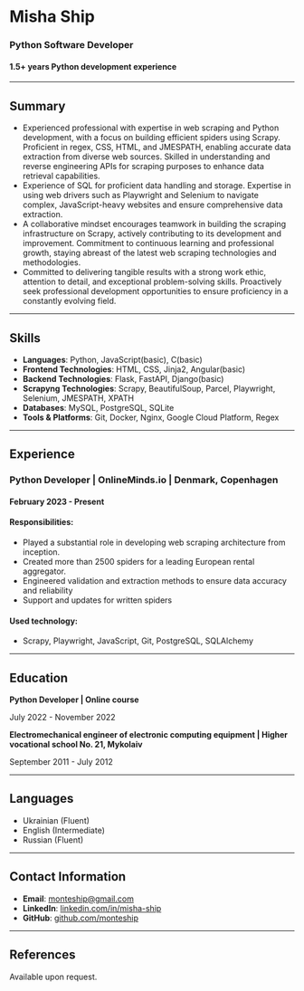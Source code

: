 # Misha Ship
### Python Software Developer
#### 1.5+ years Python development experience

---

## Summary
- Experienced professional with expertise in web scraping and Python development, with a focus on building efficient spiders using Scrapy. Proficient in regex, CSS, HTML, and JMESPATH, enabling accurate data extraction from diverse web sources. Skilled in understanding and reverse engineering APIs for scraping purposes to enhance data retrieval capabilities.
- Experience of SQL for proficient data handling and storage. Expertise in using web drivers such as Playwright and Selenium to navigate complex, JavaScript-heavy websites and ensure comprehensive data extraction.
- A collaborative mindset encourages teamwork in building the scraping infrastructure on Scrapy, actively contributing to its development and improvement. Commitment to continuous learning and professional growth, staying abreast of the latest web scraping technologies and methodologies.
- Committed to delivering tangible results with a strong work ethic, attention to detail, and exceptional problem-solving skills. Proactively seek professional development opportunities to ensure proficiency in a constantly evolving field.

---

## Skills
- **Languages**: Python, JavaScript(basic), C(basic)
- **Frontend Technologies**: HTML, CSS, Jinja2, Angular(basic)
- **Backend Technologies**: Flask, FastAPI, Django(basic)
- **Scrapyng Technologies**: Scrapy, BeautifulSoup, Parcel, Playwright, Selenium, JMESPATH, XPATH
- **Databases**: MySQL, PostgreSQL, SQLite
- **Tools & Platforms**: Git, Docker, Nginx, Google Cloud Platform, Regex

---

## Experience

### Python Developer | OnlineMinds.io | Denmark, Copenhagen
#### February 2023 - Present
#### Responsibilities:
- Played a substantial role in developing web scraping architecture from inception.
- Created more than 2500 spiders for a leading European rental aggregator.
- Engineered validation and extraction methods to ensure data accuracy and reliability
- Support and updates for written spiders
#### Used technology:
- Scrapy, Playwright, JavaScript, Git, PostgreSQL, SQLAlchemy

---

## Education
**Python Developer | Online course**

July 2022 - November 2022

**Electromechanical engineer of electronic computing equipment |  Higher vocational school No. 21, Mykolaiv**

September 2011 - July 2012

---
<!--
## Projects
### E-commerce Website
- Developed a full-stack e-commerce website using React.js and Node.js, integrating payment processing and order management functionality.
- Utilized MongoDB for data storage and implemented user authentication using JWT tokens.

### Task Management Application
- Designed and implemented a task management application using Angular and Spring Boot, allowing users to create, assign, and track tasks within a team environment.
- Integrated with a MySQL database for storing task-related data and utilized Hibernate for object-relational mapping.

---
-->
## Languages
- Ukrainian (Fluent)
- English (Intermediate)
- Russian (Fluent)

---

## Contact Information
- **Email**: monteship@gmail.com
- **LinkedIn**: [linkedin.com/in/misha-ship](https://www.linkedin.com/in/misha-ship-383329204/)
- **GitHub**: [github.com/monteship](https://github.com/monteship)

---

## References
Available upon request.

